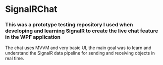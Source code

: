 # SignalRChat
<h3>This was a prototype testing repository I used when developing and learning SignalR to create the live chat feature in the WPF application</h3>
<p>The chat uses MVVM and very basic UI, the main goal was to learn and understand the SignalR data pipeline for sending and receiving objects in real time.
